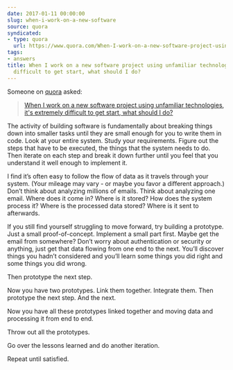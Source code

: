 ```yaml
---
date: 2017-01-11 00:00:00
slug: when-i-work-on-a-new-software
source: quora
syndicated:
- type: quora
  url: https://www.quora.com/When-I-work-on-a-new-software-project-using-unfamiliar-technologies-its-extremely-difficult-to-get-start-what-should-I-do/answer/Roy-Tang
tags:
- answers
title: When I work on a new software project using unfamiliar technologies, it's extremely
  difficult to get start, what should I do?
---
```


Someone on [quora](https://quora.com) asked:

> [When I work on a new software project using unfamiliar technologies, it's extremely difficult to get start, what should I do?](https://www.quora.com/When-I-work-on-a-new-software-project-using-unfamiliar-technologies-its-extremely-difficult-to-get-start-what-should-I-do/answer/Roy-Tang)


The activity of building software is fundamentally about breaking things down into smaller tasks until they are small enough for you to write them in code. Look at your entire system. Study your requirements. Figure out the steps that have to be executed, the things that the system needs to do. Then iterate on each step and break it down further until you feel that you understand it well enough to implement it.

I find it’s often easy to follow the flow of data as it travels through your system. (Your mileage may vary - or maybe you favor a different approach.) Don’t think about analyzing millions of emails. Think about analyzing one email. Where does it come in? Where is it stored? How does the system process it? Where is the processed data stored? Where is it sent to afterwards.

If you still find yourself struggling to move forward, try building a prototype. Just a small proof-of-concept. Implement a small part first. Maybe get the email from somewhere? Don’t worry about authentication or security or anything, just get that data flowing from one end to the next. You’ll discover things you hadn’t considered and you’ll learn some things you did right and some things you did wrong.

Then prototype the next step.

Now you have two prototypes. Link them together. Integrate them. Then prototype the next step. And the next.

Now you have all these prototypes linked together and moving data and processing it from end to end.

Throw out all the prototypes.

Go over the lessons learned and do another iteration.

Repeat until satisfied.